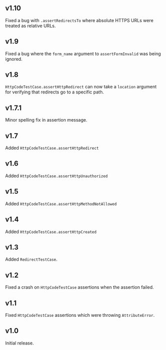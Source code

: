 ## v1.10

Fixed a bug with `.assertRedirectsTo` where absolute HTTPS URLs were
treated as relative URLs.

## v1.9

Fixed a bug where the `form_name` argument to `assertFormInvalid` was
being ignored.

## v1.8

`HttpCodeTestCase.assertHttpRedirect` can now take a `location`
argument for verifying that redirects go to a specific path.

## v1.7.1

Minor spelling fix in assertion message.

## v1.7

Added `HttpCodeTestCase.assertHttpRedirect`

## v1.6

Added `HttpCodeTestCase.assertHttpUnauthorized`

## v1.5

Added `HttpCodeTestCase.assertHttpMethodNotAllowed`

## v1.4

Added `HttpCodeTestCase.assertHttpCreated`

## v1.3

Added `RedirectTestCase`.

## v1.2

Fixed a crash on `HttpCodeTestCase` assertions when the assertion
failed.

## v1.1

Fixed `HttpCodeTestCase` assertions which were throwing
`AttributeError`.

## v1.0

Initial release.
